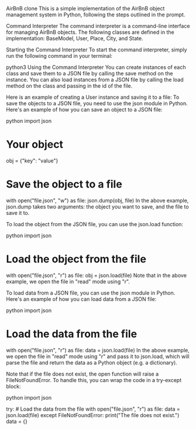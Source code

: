 AirBnB clone
This is a simple implementation of the AirBnB object management system in Python, following the steps outlined in the prompt.

Command Interpreter
The command interpreter is a command-line interface for managing AirBnB objects. The following classes are defined in the implementation: BaseModel, User, Place, City, and State.

Starting the Command Interpreter
To start the command interpreter, simply run the following command in your terminal:


python3
Using the Command Interpreter
You can create instances of each class and save them to a JSON file by calling the save method on the instance. You can also load instances from a JSON file by calling the load method on the class and passing in the id of the file.

Here is an example of creating a User instance and saving it to a file:
To save the objects to a JSON file, you need to use the json module in Python. Here's an example of how you can save an object to a JSON file:

python
import json

# Your object
obj = {"key": "value"}

# Save the object to a file
with open("file.json", "w") as file:
    json.dump(obj, file)
In the above example, json.dump takes two arguments: the object you want to save, and the file to save it to.

To load the object from the JSON file, you can use the json.load function:

python
import json

# Load the object from the file
with open("file.json", "r") as file:
    obj = json.load(file)
Note that in the above example, we open the file in "read" mode using "r".


To load data from a JSON file, you can use the json module in Python. Here's an example of how you can load data from a JSON file:

python
import json

# Load the data from the file
with open("file.json", "r") as file:
    data = json.load(file)
In the above example, we open the file in "read" mode using "r" and pass it to json.load, which will parse the file and return the data as a Python object (e.g. a dictionary).

Note that if the file does not exist, the open function will raise a FileNotFoundError. To handle this, you can wrap the code in a try-except block:

python
import json

try:
    # Load the data from the file
    with open("file.json", "r") as file:
        data = json.load(file)
except FileNotFoundError:
    print("The file does not exist.")
    data = {}





